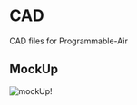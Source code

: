 # CAD
CAD files for Programmable-Air

## MockUp

![mockUp!](https://github.com/Programmable-Air/CAD/media/mockUp.png)
